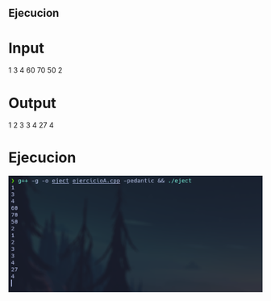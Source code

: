 ## Ejecucion
# Input
1
3
4
60
70
50
2


# Output
1
2
3
3
4
27
4


# Ejecucion

![Ejecucion](Ejecucion.png)
